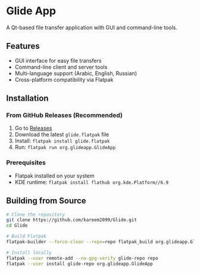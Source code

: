 # Glide App

A Qt-based file transfer application with GUI and command-line tools.

## Features
- GUI interface for easy file transfers
- Command-line client and server tools  
- Multi-language support (Arabic, English, Russian)
- Cross-platform compatibility via Flatpak

## Installation

### From GitHub Releases (Recommended)
1. Go to [Releases](https://github.com/kareem2099/Glide/releases)
2. Download the latest `glide.flatpak` file
3. Install: `flatpak install glide.flatpak`
4. Run: `flatpak run org.glideapp.GlideApp`

### Prerequisites
- Flatpak installed on your system
- KDE runtime: `flatpak install flathub org.kde.Platform//6.9`

## Building from Source
```bash
# Clone the repository
git clone https://github.com/kareem2099/Glide.git
cd Glide

# Build Flatpak
flatpak-builder --force-clean --repo=repo flatpak_build org.glideapp.GlideApp.yaml

# Install locally
flatpak --user remote-add --no-gpg-verify glide-repo repo
flatpak --user install glide-repo org.glideapp.GlideApp
